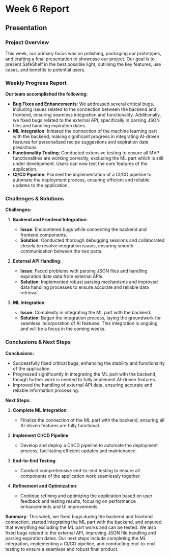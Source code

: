 # Week 6 Report

## Presentation

### Project Overview
This week, our primary focus was on polishing, packaging our prototypes, and crafting a final presentation to showcase our project. Our goal is to present SafeShelf in the best possible light, outlining the key features, use cases, and benefits to potential users.

### Weekly Progress Report

**Our team accomplished the following:**

- **Bug Fixes and Enhancements**: We addressed several critical bugs, including issues related to the connection between the backend and frontend, ensuring seamless integration and functionality. Additionally, we fixed bugs related to the external API, specifically in parsing JSON files and handling expiration dates.
- **ML Integration**: Initiated the connection of the machine learning part with the backend, making significant progress in integrating AI-driven features for personalized recipe suggestions and expiration date predictions.
- **Functionality Testing**: Conducted extensive testing to ensure all MVP functionalities are working correctly, excluding the ML part which is still under development. Users can now test the core features of the application.
- **CI/CD Pipeline**: Planned the implementation of a CI/CD pipeline to automate the deployment process, ensuring efficient and reliable updates to the application.

### Challenges & Solutions

**Challenges:**

1. **Backend and Frontend Integration**:
   - **Issue**: Encountered bugs while connecting the backend and frontend components.
   - **Solution**: Conducted thorough debugging sessions and collaborated closely to resolve integration issues, ensuring smooth communication between the two parts.

2. **External API Handling**:
   - **Issue**: Faced problems with parsing JSON files and handling expiration date data from external APIs.
   - **Solution**: Implemented robust parsing mechanisms and improved data handling processes to ensure accurate and reliable data retrieval.

3. **ML Integration**:
   - **Issue**: Complexity in integrating the ML part with the backend.
   - **Solution**: Began the integration process, laying the groundwork for seamless incorporation of AI features. This integration is ongoing and will be a focus in the coming weeks.

### Conclusions & Next Steps

**Conclusions:**

- Successfully fixed critical bugs, enhancing the stability and functionality of the application.
- Progressed significantly in integrating the ML part with the backend, though further work is needed to fully implement AI-driven features.
- Improved the handling of external API data, ensuring accurate and reliable information processing.

**Next Steps:**

1. **Complete ML Integration**:
   - Finalize the connection of the ML part with the backend, ensuring all AI-driven features are fully functional.

2. **Implement CI/CD Pipeline**:
   - Develop and deploy a CI/CD pipeline to automate the deployment process, facilitating efficient updates and maintenance.

3. **End-to-End Testing**:
   - Conduct comprehensive end-to-end testing to ensure all components of the application work seamlessly together.

4. **Refinement and Optimization**:
   - Continue refining and optimizing the application based on user feedback and testing results, focusing on performance enhancements and UI improvements.

**Summary**:
This week, we fixed bugs during the backend and frontend connection, started integrating the ML part with the backend, and ensured that everything excluding the ML part works and can be tested. We also fixed bugs related to the external API, improving JSON file handling and parsing expiration dates. Our next steps include completing the ML integration, implementing a CI/CD pipeline, and conducting end-to-end testing to ensure a seamless and robust final product.

